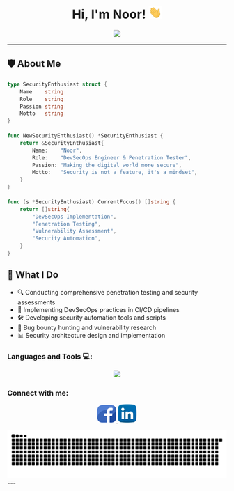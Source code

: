 <h1 align="center">Hi, I'm Noor! <img src="https://github.com/ABSphreak/ABSphreak/blob/master/gifs/Hi.gif" width="30px"></h1>
<!--<
<p align="center">
  <strong>Student at the Faculty of Artificial Intelligence</strong>  
  <br>
  <em>"Nothing is unhackable. Hacking is the solution. 🐦‍🔥"</em>
</p>
-->

<p align="center">
  <img src="https://readme-typing-svg.herokuapp.com?font=Fira+Code&duration=4000&center=true&pause=500&color=00FF00&width=435&lines=Nothing+is+unhackable;Hacking+is+the+solution+%F0%9F%90%A6%E2%80%8D%F0%9F%94%A5">
</p>

---

## 🛡️ About Me

```go
type SecurityEnthusiast struct {
    Name    string
    Role    string
    Passion string
    Motto   string
}

func NewSecurityEnthusiast() *SecurityEnthusiast {
    return &SecurityEnthusiast{
        Name:    "Noor",
        Role:    "DevSecOps Engineer & Penetration Tester",
        Passion: "Making the digital world more secure",
        Motto:   "Security is not a feature, it's a mindset",
    }
}

func (s *SecurityEnthusiast) CurrentFocus() []string {
    return []string{
        "DevSecOps Implementation",
        "Penetration Testing",
        "Vulnerability Assessment",
        "Security Automation",
    }
}
```

## 🎯 What I Do

- 🔍 Conducting comprehensive penetration testing and security assessments
- 🔐 Implementing DevSecOps practices in CI/CD pipelines
- 🛠️ Developing security automation tools and scripts
- 🐞 Bug bounty hunting and vulnerability research
- 📊 Security architecture design and implementation


###  Languages and Tools 💻:

<div style="text-align: center;">
  <img src="https://skillicons.dev/icons?i=html,css,md,arduino,python,go,bash,linux,git,github,vscode,postman,mysql,cs,docker,kubernetes,ansible,terraform,jenkins,aws" />
</div>


###  Connect with me:
<p align="center">
  <a href="https://www.facebook.com/profile.php?id=100006320867461">
    <img src="https://raw.githubusercontent.com/noorbnhossam/noorbnhossam/main/icons/facebook.png" alt="Facebook" height="40" width="43" />
  </a>
  <a href="https://www.linkedin.com/in/noorbnhossam/">
    <img src="https://raw.githubusercontent.com/noorbnhossam/noorbnhossam/main/icons/linkedin.png" alt="LinkedIn" height="42" width="43" />
  </a>
</p>

<img src="https://raw.githubusercontent.com/noorbnhossam/noorbnhossam/output/snake.svg" alt="Snake animation" />
---
